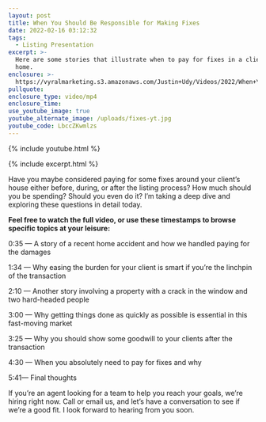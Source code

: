 ```yaml
---
layout: post
title: When You Should Be Responsible for Making Fixes
date: 2022-02-16 03:12:32
tags:
  - Listing Presentation
excerpt: >-
  Here are some stories that illustrate when to pay for fixes in a client’s
  home.
enclosure: >-
  https://vyralmarketing.s3.amazonaws.com/Justin+Udy/Videos/2022/When+You+Should+Be+Responsible+for+Making+Fixes.mp4
pullquote:
enclosure_type: video/mp4
enclosure_time:
use_youtube_image: true
youtube_alternate_image: /uploads/fixes-yt.jpg
youtube_code: LbccZKwmlzs
---
```

{% include youtube.html %}

{% include excerpt.html %}

Have you maybe considered paying for some fixes around your client’s house either before, during, or after the listing process? How much should you be spending? Should you even do it? I’m taking a deep dive and exploring these questions in detail today.

**Feel free to watch the full video, or use these timestamps to browse specific topics at your leisure:**

0:35 — A story of a recent home accident and how we handled paying for the damages

1:34 — Why easing the burden for your client is smart if you’re the linchpin of the transaction

2:10 — Another story involving a property with a crack in the window and two hard-headed people

3:00 — Why getting things done as quickly as possible is essential in this fast-moving market

3:25 — Why you should show some goodwill to your clients after the transaction

4:30 — When you absolutely need to pay for fixes and why

5:41— Final thoughts&nbsp;

If you’re an agent looking for a team to help you reach your goals, we’re hiring right now. Call or email us, and let’s have a conversation to see if we’re a good fit. I look forward to hearing from you soon.
